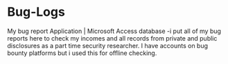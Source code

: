 # Bug-Logs
My bug report Application | Microsoft Access database
-i put all of my bug reports here to check my incomes and all records from private and public disclosures  as a part time security researcher. 
I have accounts on bug bounty platforms but i used this for offline checking.
